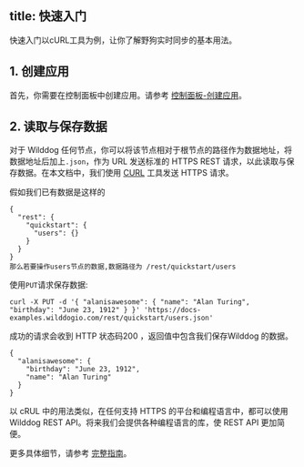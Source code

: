 
title: 快速入门
---
快速入门以cURL工具为例，让你了解野狗实时同步的基本用法。

## 1. 创建应用

首先，你需要在控制面板中创建应用。请参考 [控制面板-创建应用](/console/creat.html)。

## 2. 读取与保存数据

对于 Wilddog 任何节点，你可以将该节点相对于根节点的路径作为数据地址，将数据地址后加上`.json`，作为 URL 发送标准的 HTTPS REST 请求，以此读取与保存数据。在本文档中，我们使用 [CURL](https://en.wikipedia.org/wiki/CURL) 工具发送 HTTPS 请求。

假如我们已有数据是这样的

```
{
  "rest": {
    "quickstart": {
      "users": {}
    }
  }
}
那么若要操作users节点的数据,数据路径为 /rest/quickstart/users
```

使用`PUT`请求保存数据:

```
curl -X PUT -d '{ "alanisawesome": { "name": "Alan Turing", "birthday": "June 23, 1912" } }' 'https://docs-examples.wilddogio.com/rest/quickstart/users.json'

```

成功的请求会收到 HTTP 状态码200 ，返回值中包含我们保存Wilddog 的数据。

```
{
  "alanisawesome": {
    "birthday": "June 23, 1912",
    "name": "Alan Turing"
  }
}
```



以 cRUL 中的用法类似，在任何支持 HTTPS 的平台和编程语言中，都可以使用 Wilddog REST API。将来我们会提供各种编程语言的库，使 REST API 更加简便。

更多具体细节，请参考 [完整指南](/guide/sync/rest/guide.md)。
